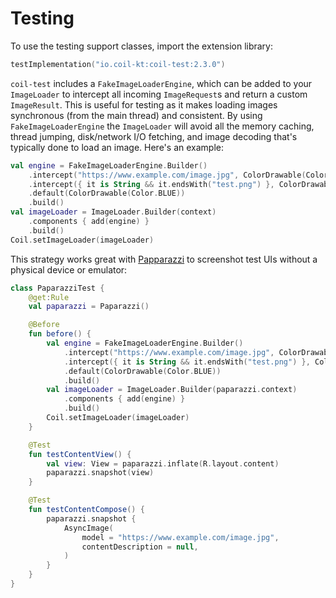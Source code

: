 # Testing

To use the testing support classes, import the extension library:

```kotlin
testImplementation("io.coil-kt:coil-test:2.3.0")
```

`coil-test` includes a `FakeImageLoaderEngine`, which can be added to your `ImageLoader` to intercept all incoming `ImageRequest`s and return a custom `ImageResult`. This is useful for testing as it makes loading images synchronous (from the main thread) and consistent. By using `FakeImageLoaderEngine` the `ImageLoader` will avoid all the memory caching, thread jumping, disk/network I/O fetching, and image decoding that's typically done to load an image. Here's an example:

```kotlin
val engine = FakeImageLoaderEngine.Builder()
    .intercept("https://www.example.com/image.jpg", ColorDrawable(Color.RED))
    .intercept({ it is String && it.endsWith("test.png") }, ColorDrawable(Color.GREEN))
    .default(ColorDrawable(Color.BLUE))
    .build()
val imageLoader = ImageLoader.Builder(context)
    .components { add(engine) }
    .build()
Coil.setImageLoader(imageLoader)
```

This strategy works great with [Papparazzi](https://github.com/cashapp/paparazzi) to screenshot test UIs without a physical device or emulator:

```kotlin
class PaparazziTest {
    @get:Rule
    val paparazzi = Paparazzi()

    @Before
    fun before() {
        val engine = FakeImageLoaderEngine.Builder()
            .intercept("https://www.example.com/image.jpg", ColorDrawable(Color.RED))
            .intercept({ it is String && it.endsWith("test.png") }, ColorDrawable(Color.GREEN))
            .default(ColorDrawable(Color.BLUE))
            .build()
        val imageLoader = ImageLoader.Builder(paparazzi.context)
            .components { add(engine) }
            .build()
        Coil.setImageLoader(imageLoader)
    }

    @Test
    fun testContentView() {
        val view: View = paparazzi.inflate(R.layout.content)
        paparazzi.snapshot(view)
    }

    @Test
    fun testContentCompose() {
        paparazzi.snapshot {
            AsyncImage(
                model = "https://www.example.com/image.jpg",
                contentDescription = null,
            )
        }
    }
}
```
